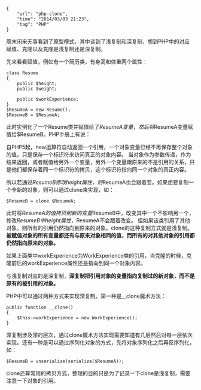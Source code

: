 ```
{
    "url": "php-clone",
    "time": "2014/03/03 21:23",
    "tag": "PHP"
}
```

周末闲来无事看到了原型模式，其中谈到了浅复制和深复制，想到PHP中的对应赋值、克隆以及克隆是浅复制还是深复制。

先来看看赋值，例如有一个简历类，有身高和体重两个属性：
```
class Resume 
{
    public $height;
    public $weight;
 
    public $workExperience;
}
$ResumeA = new Resume();
$ResumeB = $ResumeA;
```
此时实例化了一个Resume类并赋值给了$ResumeA变量，然后将$ResumeA变量赋值给$ResumeB。PHP手册上有说：

自PHP5起，new运算符自动返回一个引用，一个对象变量已经不再保存整个对象的值。只是保存一个标识符来访问真正的对象内容。 当对象作为参数传递，作为结果返回，或者赋值给另外一个变量，另外一个变量跟原来的不是引用的关系，只是他们都保存着同一个标识符的拷贝，这个标识符指向同一个对象的真正内容。

所以若通过$ResumeB修改height属性，则$ResumeA也会跟着变。如果想要复制一个全新的对象，则可以通过clone来实现，如：
```
$ResumeB = clone $ResumeA;
```
此时将$ResumeA的值拷贝到新的变量$ResumeB中，改变其中一个不影响另一个，修改$ResumeB中height属性，$ResumeA不会跟着改变。
但如果该类引用了其他对象，则所有的引用仍然指向到原来的对象。clone的这种复制方式就是浅复制。**被赋值对象的所有变量都还有与原来对象相同的值，而所有的对其他对象的引用都仍然指向原来的对象。**

如果上面类中workExperience为WorkExperience类的引用，当克隆的时候，克隆前后的workExperience属性还是指向到同一个对象内容。

与浅复制对应的是深复制，**深复制把引用对象的变量指向复制过的新对象，而不是原有的被引用的对象。**

PHP中可以通过两种方式来实现深复制。第一种是__clone魔术方法：
```
public function __clone()
{
    $this->workExperience = new WorkExperience();
}
```
深复制涉及深的层次，通过clone魔术方法实现需要知道有几层然后对每一层依次实现。还有一种是可以通过序列化对象的方式，先将对象序列化之后再反序列化，如：
```
$ResumeB = unserialize(serialize($ResumeA));
```
clone还算常用的拷贝方式，整理的目的只是为了记录一下clone是浅复制，需要注意一下对象的引用。